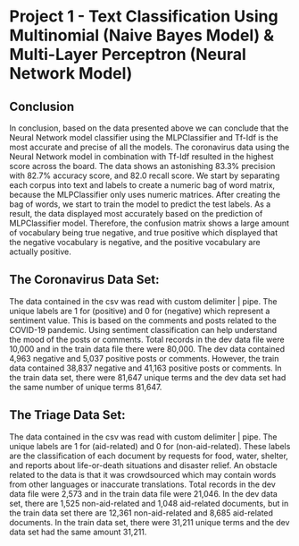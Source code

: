# Project 1 - Text Classification Using Multinomial (Naive Bayes Model) & Multi-Layer Perceptron (Neural Network Model)

## Conclusion
In conclusion, based on the data presented above we can conclude that the Neural Network model classifier using the MLPClassifier and Tf-Idf is the most accurate and precise of all the models. The coronavirus data using the Neural Network model in combination with Tf-Idf resulted in the highest score across the board. The data shows an astonishing 83.3% precision with 82.7% accuracy score, and 82.0 recall score. We start by separating each corpus into text and labels to create a numeric bag of word matrix, because the MLPClassifier only uses numeric matrices. After creating the bag of words, we start to train the model to predict the test labels. As a result, the data displayed most accurately based on the prediction of MLPClassifier model. Therefore, the confusion matrix shows a large amount of vocabulary being true negative, and true positive which displayed that the negative vocabulary is negative, and the positive vocabulary are actually positive.


## The Coronavirus Data Set:
The data contained in the csv was read with custom delimiter | pipe. The unique labels are 1 for (positive) and 0 for (negative) which represent a sentiment value. This is based on the comments and posts related to the COVID-19 pandemic. Using sentiment classification can help understand the mood of the posts or comments. Total records in the dev data file were 10,000 and in the train data file there were 80,000. The dev data contained 4,963 negative and 5,037 positive posts or comments. However, the train data contained 38,837 negative and 41,163 positive posts or comments. In the train data set, there were 81,647 unique terms and the dev data set had the same number of unique terms 81,647.


## The Triage Data Set:
The data contained in the csv was read with custom delimiter | pipe. The unique labels are 1 for (aid-related) and 0 for (non-aid-related). These labels are the classification of each document by requests for food, water, shelter, and reports about life-or-death situations and disaster relief. An obstacle related to the data is that it was crowdsourced which may contain words from other languages or inaccurate translations. Total records in the dev data file were 2,573 and in the train data file were 21,046. In the dev data set, there are 1,525 non-aid-related and 1,048 aid-related documents, but in the train data set there are 12,361 non-aid-related and 8,685 aid-related documents. In the train data set, there were 31,211 unique terms and the dev data set had the same amount 31,211.


